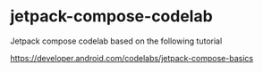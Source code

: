 # jetpack-compose-codelab

Jetpack compose codelab based on the following tutorial

https://developer.android.com/codelabs/jetpack-compose-basics
